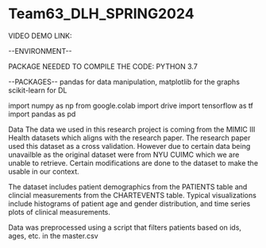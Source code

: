 # Team63_DLH_SPRING2024
VIDEO DEMO LINK:

--ENVIRONMENT--

PACKAGE NEEDED TO COMPILE THE CODE: PYTHON 3.7

--PACKAGES-- pandas for data manipulation, matplotlib for the graphs scikit-learn for DL


import numpy as np
from google.colab import drive
import tensorflow as tf
import pandas as pd

Data
The data we used in this research project is coming from the MIMIC III Health datasets which aligns with the research paper. The research paper used this dataset as a cross validation. However due to certain data being unavailble as the original dataset were from NYU CUIMC which we are unable to retrieve. Certain modifications are done to the dataset to make the usable in our context.

The dataset includes patient demographics from the PATIENTS table and clincial measurements from the CHARTEVENTS table. Typical visualizations include histograms of patient age and gender distribution, and time series plots of clinical measurements.

Data was preprocessed using a script that filters patients based on ids, ages, etc. in the master.csv
